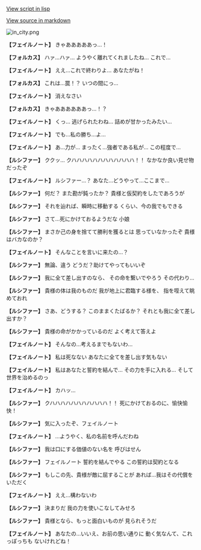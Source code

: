 [View script in lisp](../scripts/210102103.txt)

[View source in markdown](210102103.md)

![in_city.png](../images/backgrounds/in_city.png)

**【フェイルノート】**
きゃあああああっ…！

**【フォルカス】**
ハァ…ハァ…
ようやく離れてくれましたね…
これで…

**【フェイルノート】**
ええ…これで終わりよ…
あなたがね！

**【フォルカス】**
これは…罠！？
いつの間にっ…

**【フェイルノート】**
消えなさい

**【フォルカス】**
きゃああああああっ…！？

**【フェイルノート】**
くっ…
逃げられたわね…
詰めが甘かったみたい…

**【フェイルノート】**
でも…私の勝ち…よ…

**【フェイルノート】**
あ…力が…
まったく…強者である私が…
この程度で…

**【ルシファー】**
ククッ…
クハハハハハハハハハハハハ！！
なかなか良い見せ物だったぞ

**【フェイルノート】**
ルシファー…？
あなた…どうやって…ここまで…

**【ルシファー】**
何だ？
また勘が鈍ったか？
貴様と仮契約をしたであろうが

**【ルシファー】**
それを辿れば、瞬時に移動する
くらい、今の我でもできる

**【ルシファー】**
さて…死にかけておるようだな
小娘

**【ルシファー】**
まさか己の身を捨てて勝利を獲るとは
思っていなかったぞ
貴様はバカなのか？

**【フェイルノート】**
そんなことを言いに来たの…？

**【ルシファー】**
無論、違う
どうだ？助けてやってもいいぞ

**【ルシファー】**
我に全て差し出すのなら、
その命を繋いでやろう
その代わり…

**【ルシファー】**
貴様の体は我のものだ
我が地上に君臨する様を、
指を咥えて眺めておれ

**【ルシファー】**
さあ、どうする？
このままくたばるか？
それとも我に全て差し出すか？

**【ルシファー】**
貴様の命がかかっているのだ
よく考えて答えよ

**【フェイルノート】**
そんなの…考えるまでもないわ…

**【フェイルノート】**
私は死なない
あなたに全てを差し出す気もない

**【フェイルノート】**
私はあなたと誓約を結んで…
その力を手に入れる…
そして世界を治めるのっ

**【フェイルノート】**
カハッ…

**【ルシファー】**
クハハハハハハハハハハハ！！
死にかけておるのに、愉快愉快！

**【ルシファー】**
気に入ったぞ、フェイルノート

**【フェイルノート】**
…ようやく、私の名前を呼んだわね

**【ルシファー】**
我は口にする価値のない名を
呼びはせん

**【ルシファー】**
フェイルノート
誓約を結んでやる
この誓約は契約となる

**【ルシファー】**
もしこの先、貴様が敵に屈することが
あれば…我はその代償をいただく

**【フェイルノート】**
ええ…構わないわ

**【ルシファー】**
決まりだ
我の力を使いこなしてみせろ

**【ルシファー】**
貴様となら、もっと面白いものが
見られそうだ

**【フェイルノート】**
あなたの…いいえ、お前の思い通りに
動く気なんて、これっぽっちも
ないけれどね！
